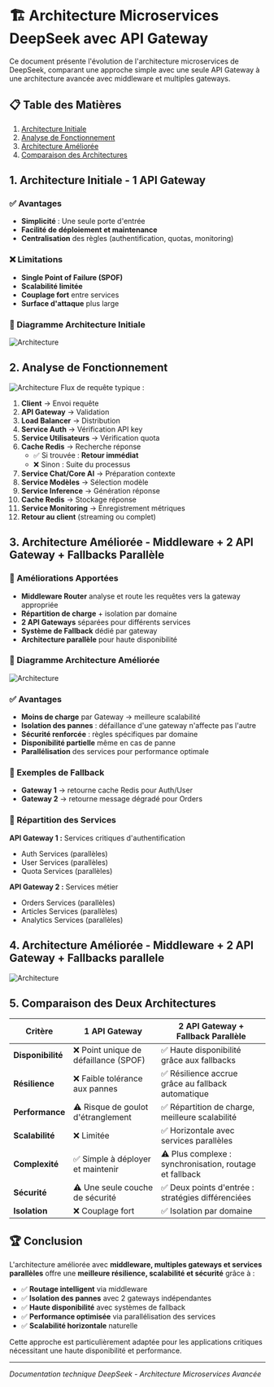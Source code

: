 # 🏗️ Architecture Microservices DeepSeek avec API Gateway

Ce document présente l'évolution de l'architecture microservices de DeepSeek, comparant une approche simple avec une seule API Gateway à une architecture avancée avec middleware et multiples gateways.

## 📋 Table des Matières

1. [Architecture Initiale](#1-architecture-initiale---1-api-gateway)
2. [Analyse de Fonctionnement](#2-analyse-de-fonctionnement)
3. [Architecture Améliorée](#3-architecture-améliorée---middleware--2-api-gateway--fallbacks-parallèle)
4. [Comparaison des Architectures](#4-comparaison-des-deux-architectures)

## 1. Architecture Initiale - 1 API Gateway

### ✅ Avantages
- **Simplicité** : Une seule porte d'entrée
- **Facilité de déploiement et maintenance**
- **Centralisation** des règles (authentification, quotas, monitoring)

### ❌ Limitations
- **Single Point of Failure (SPOF)**
- **Scalabilité limitée**
- **Couplage fort** entre services
- **Surface d'attaque** plus large

### 🔧 Diagramme Architecture Initiale
![Architecture](image/img1.png)

## 2. Analyse de Fonctionnement
![Architecture](image/img2.png)
Flux de requête typique :

1. **Client** → Envoi requête
2. **API Gateway** → Validation
3. **Load Balancer** → Distribution
4. **Service Auth** → Vérification API key
5. **Service Utilisateurs** → Vérification quota
6. **Cache Redis** → Recherche réponse
   - ✅ Si trouvée : **Retour immédiat**
   - ❌ Sinon : Suite du processus
7. **Service Chat/Core AI** → Préparation contexte
8. **Service Modèles** → Sélection modèle
9. **Service Inference** → Génération réponse
10. **Cache Redis** → Stockage réponse
11. **Service Monitoring** → Enregistrement métriques
12. **Retour au client** (streaming ou complet)

## 3. Architecture Améliorée - Middleware + 2 API Gateway + Fallbacks Parallèle

### 🚀 Améliorations Apportées
- **Middleware Router** analyse et route les requêtes vers la gateway appropriée
- **Répartition de charge** + isolation par domaine
- **2 API Gateways** séparées pour différents services
- **Système de Fallback** dédié par gateway
- **Architecture parallèle** pour haute disponibilité

### 🔧 Diagramme Architecture Améliorée
![Architecture](image/img3.png)

### ✅ Avantages
- **Moins de charge** par Gateway → meilleure scalabilité
- **Isolation des pannes** : défaillance d'une gateway n'affecte pas l'autre
- **Sécurité renforcée** : règles spécifiques par domaine
- **Disponibilité partielle** même en cas de panne
- **Parallélisation** des services pour performance optimale

### 🔄 Exemples de Fallback
- **Gateway 1** → retourne cache Redis pour Auth/User
- **Gateway 2** → retourne message dégradé pour Orders

### 🎯 Répartition des Services
**API Gateway 1 :** Services critiques d'authentification
- Auth Services (parallèles)
- User Services (parallèles) 
- Quota Services (parallèles)

**API Gateway 2 :** Services métier
- Orders Services (parallèles)
- Articles Services (parallèles)
- Analytics Services (parallèles)


## 4. Architecture Améliorée - Middleware + 2 API Gateway + Fallbacks parallele
![Architecture](image/img4.png)
## 5. Comparaison des Deux Architectures

| Critère | 1 API Gateway | 2 API Gateway + Fallback Parallèle |
|---------|---------------|-----------------------------------|
| **Disponibilité** | ❌ Point unique de défaillance (SPOF) | ✅ Haute disponibilité grâce aux fallbacks |
| **Résilience** | ❌ Faible tolérance aux pannes | ✅ Résilience accrue grâce au fallback automatique |
| **Performance** | ⚠️ Risque de goulot d'étranglement | ✅ Répartition de charge, meilleure scalabilité |
| **Scalabilité** | ❌ Limitée | ✅ Horizontale avec services parallèles |
| **Complexité** | ✅ Simple à déployer et maintenir | ⚠️ Plus complexe : synchronisation, routage et fallback |
| **Sécurité** | ⚠️ Une seule couche de sécurité | ✅ Deux points d'entrée : stratégies différenciées |
| **Isolation** | ❌ Couplage fort | ✅ Isolation par domaine |

## 🏆 Conclusion

L'architecture améliorée avec **middleware, multiples gateways et services parallèles** offre une **meilleure résilience, scalabilité et sécurité** grâce à :

- ✅ **Routage intelligent** via middleware
- ✅ **Isolation des pannes** avec 2 gateways indépendantes
- ✅ **Haute disponibilité** avec systèmes de fallback
- ✅ **Performance optimisée** via parallélisation des services
- ✅ **Scalabilité horizontale** naturelle

Cette approche est particulièrement adaptée pour les applications critiques nécessitant une haute disponibilité et performance.

---

*Documentation technique DeepSeek - Architecture Microservices Avancée*